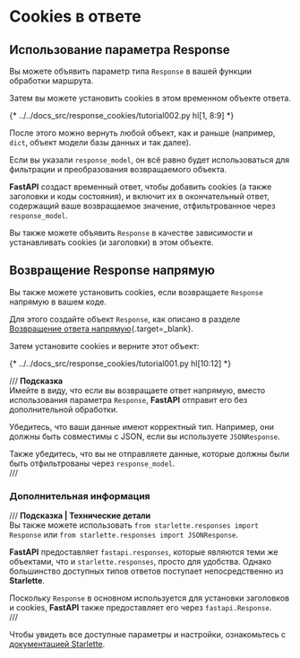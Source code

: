 
# Cookies в ответе  

## Использование параметра Response  

Вы можете объявить параметр типа `Response` в вашей функции обработки маршрута.  

Затем вы можете установить cookies в этом временном объекте ответа.  

{* ../../docs_src/response_cookies/tutorial002.py hl[1, 8:9] *}  

После этого можно вернуть любой объект, как и раньше (например, `dict`, объект модели базы данных и так далее).  

Если вы указали `response_model`, он всё равно будет использоваться для фильтрации и преобразования возвращаемого объекта.  

**FastAPI** создаст временный ответ, чтобы добавить cookies (а также заголовки и коды состояния), и включит их в окончательный ответ, содержащий ваше возвращаемое значение, отфильтрованное через `response_model`.  

Вы также можете объявить `Response` в качестве зависимости и устанавливать cookies (и заголовки) в этом объекте.  

## Возвращение Response напрямую  

Вы также можете установить cookies, если возвращаете `Response` напрямую в вашем коде.  

Для этого создайте объект `Response`, как описано в разделе [Возвращение ответа напрямую](response-directly.md){.target=_blank}.  

Затем установите cookies и верните этот объект:  

{* ../../docs_src/response_cookies/tutorial001.py hl[10:12] *}  

/// **Подсказка**  
Имейте в виду, что если вы возвращаете ответ напрямую, вместо использования параметра `Response`, **FastAPI** отправит его без дополнительной обработки.  

Убедитесь, что ваши данные имеют корректный тип. Например, они должны быть совместимы с JSON, если вы используете `JSONResponse`.  

Также убедитесь, что вы не отправляете данные, которые должны были быть отфильтрованы через `response_model`.  
///

### Дополнительная информация  

/// **Подсказка | Технические детали**  
Вы также можете использовать `from starlette.responses import Response` или `from starlette.responses import JSONResponse`.  

**FastAPI** предоставляет `fastapi.responses`, которые являются теми же объектами, что и `starlette.responses`, просто для удобства. Однако большинство доступных типов ответов поступает непосредственно из **Starlette**.  

Поскольку `Response` в основном используется для установки заголовков и cookies, **FastAPI** также предоставляет его через `fastapi.Response`.  
///

Чтобы увидеть все доступные параметры и настройки, ознакомьтесь с <a href="https://www.starlette.io/responses/#set-cookie" class="external-link" target="_blank">документацией Starlette</a>.